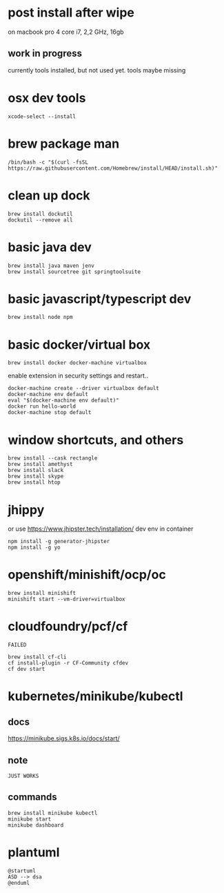 # post install after wipe

on macbook pro 4 core i7, 2,2 GHz,  16gb

## work in progress
currently tools installed, but not used yet. tools maybe missing

# osx dev tools
```
xcode-select --install
```
# brew package man
```
/bin/bash -c "$(curl -fsSL https://raw.githubusercontent.com/Homebrew/install/HEAD/install.sh)"
```
# clean up dock
```
brew install dockutil
dockutil --remove all
```
# basic java dev
```
brew install java maven jenv
brew install sourcetree git springtoolsuite
```
# basic javascript/typescript dev
```
brew install node npm
```
# basic docker/virtual box

```
brew install docker docker-machine virtualbox
```

enable extension in security settings and restart..

```
docker-machine create --driver virtualbox default 
docker-machine env default
eval "$(docker-machine env default)"
docker run hello-world
docker-machine stop default
```
# window shortcuts, and others
```
brew install --cask rectangle
brew install amethyst
brew install slack
brew install skype
brew install htop
```

# jhippy

or use https://www.jhipster.tech/installation/ dev env in container

```
npm install -g generator-jhipster
npm install -g yo
```
 # openshift/minishift/ocp/oc
 ```
 brew install minishift
 minishift start --vm-driver=virtualbox
 ```
 # cloudfoundry/pcf/cf
 `
 FAILED
 `
  ```
brew install cf-cli
cf install-plugin -r CF-Community cfdev
cf dev start

```

# kubernetes/minikube/kubectl

## docs

https://minikube.sigs.k8s.io/docs/start/

## note
`
JUST WORKS
`
## commands
```
brew install minikube kubectl 
minikube start
minikube dashboard

```

# plantuml
```plantuml
@startuml
ASD --> dsa
@enduml
```
